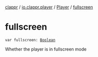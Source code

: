 [clappr](../../index.md) / [io.clappr.player](../index.md) / [Player](index.md) / [fullscreen](.)

# fullscreen

`var fullscreen: `[`Boolean`](https://kotlinlang.org/api/latest/jvm/stdlib/kotlin/-boolean/index.html)

Whether the player is in fullscreen mode

